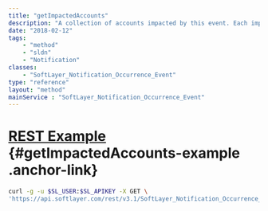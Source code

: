 ```yaml
---
title: "getImpactedAccounts"
description: "A collection of accounts impacted by this event. Each impacted account record relates directly to a [SoftLayer_Account](/reference/datatypes/SoftLayer_Account)."
date: "2018-02-12"
tags:
    - "method"
    - "sldn"
    - "Notification"
classes:
    - "SoftLayer_Notification_Occurrence_Event"
type: "reference"
layout: "method"
mainService : "SoftLayer_Notification_Occurrence_Event"
---
```


# [REST Example](#getImpactedAccounts-example) <a href="/article/rest/"><i class="fas fa-question"></i></a> {#getImpactedAccounts-example .anchor-link} 
```bash
curl -g -u $SL_USER:$SL_APIKEY -X GET \
'https://api.softlayer.com/rest/v3.1/SoftLayer_Notification_Occurrence_Event/{SoftLayer_Notification_Occurrence_EventID}/getImpactedAccounts'
```
